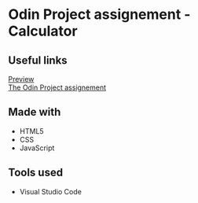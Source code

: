 # Odin Project assignement - Calculator

## Useful links
<a href="https://nineinchclous.github.io/odin-calculator/">Preview</a> <br>
<a href="https://www.theodinproject.com/lessons/foundations-calculator">The Odin Project assignement</a>

## Made with
- HTML5
- CSS
- JavaScript

## Tools used
- Visual Studio Code
